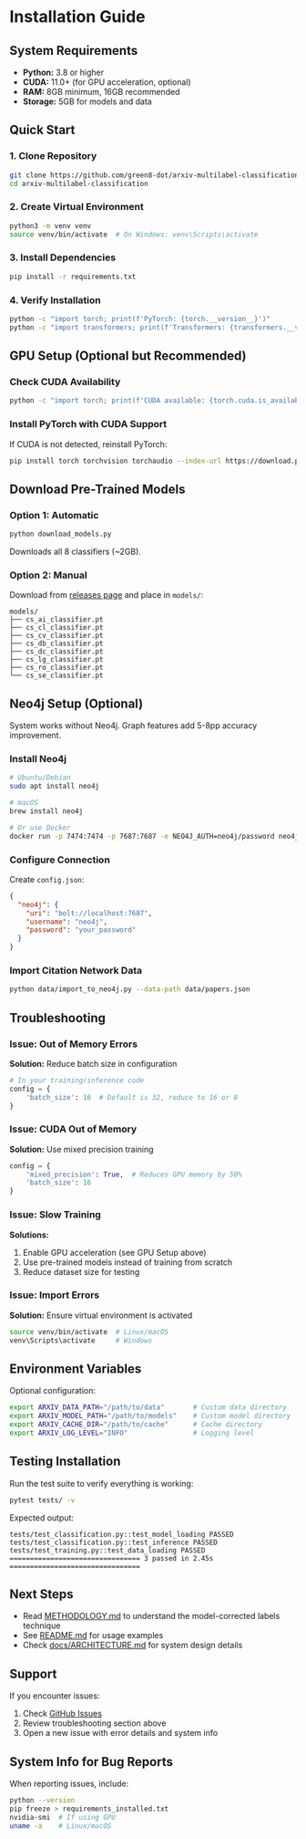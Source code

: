 # Installation Guide

## System Requirements

- **Python:** 3.8 or higher
- **CUDA:** 11.0+ (for GPU acceleration, optional)
- **RAM:** 8GB minimum, 16GB recommended
- **Storage:** 5GB for models and data

## Quick Start

### 1. Clone Repository

```bash
git clone https://github.com/green8-dot/arxiv-multilabel-classification.git
cd arxiv-multilabel-classification
```

### 2. Create Virtual Environment

```bash
python3 -m venv venv
source venv/bin/activate  # On Windows: venv\Scripts\activate
```

### 3. Install Dependencies

```bash
pip install -r requirements.txt
```

### 4. Verify Installation

```bash
python -c "import torch; print(f'PyTorch: {torch.__version__}')"
python -c "import transformers; print(f'Transformers: {transformers.__version__}')"
```

## GPU Setup (Optional but Recommended)

### Check CUDA Availability

```bash
python -c "import torch; print(f'CUDA available: {torch.cuda.is_available()}')"
```

### Install PyTorch with CUDA Support

If CUDA is not detected, reinstall PyTorch:

```bash
pip install torch torchvision torchaudio --index-url https://download.pytorch.org/whl/cu118
```

## Download Pre-Trained Models

### Option 1: Automatic

```bash
python download_models.py
```

Downloads all 8 classifiers (~2GB).

### Option 2: Manual

Download from [releases page](https://github.com/green8-dot/arxiv-multilabel-classification/releases) and place in `models/`:

```
models/
├── cs_ai_classifier.pt
├── cs_cl_classifier.pt
├── cs_cv_classifier.pt
├── cs_db_classifier.pt
├── cs_dc_classifier.pt
├── cs_lg_classifier.pt
├── cs_ro_classifier.pt
└── cs_se_classifier.pt
```

## Neo4j Setup (Optional)

System works without Neo4j. Graph features add 5-8pp accuracy improvement.

### Install Neo4j

```bash
# Ubuntu/Debian
sudo apt install neo4j

# macOS
brew install neo4j

# Or use Docker
docker run -p 7474:7474 -p 7687:7687 -e NEO4J_AUTH=neo4j/password neo4j:latest
```

### Configure Connection

Create `config.json`:

```json
{
  "neo4j": {
    "uri": "bolt://localhost:7687",
    "username": "neo4j",
    "password": "your_password"
  }
}
```

### Import Citation Network Data

```bash
python data/import_to_neo4j.py --data-path data/papers.json
```

## Troubleshooting

### Issue: Out of Memory Errors

**Solution:** Reduce batch size in configuration

```python
# In your training/inference code
config = {
    'batch_size': 16  # Default is 32, reduce to 16 or 8
}
```

### Issue: CUDA Out of Memory

**Solution:** Use mixed precision training

```python
config = {
    'mixed_precision': True,  # Reduces GPU memory by 50%
    'batch_size': 16
}
```

### Issue: Slow Training

**Solutions:**
1. Enable GPU acceleration (see GPU Setup above)
2. Use pre-trained models instead of training from scratch
3. Reduce dataset size for testing

### Issue: Import Errors

**Solution:** Ensure virtual environment is activated

```bash
source venv/bin/activate  # Linux/macOS
venv\Scripts\activate     # Windows
```

## Environment Variables

Optional configuration:

```bash
export ARXIV_DATA_PATH="/path/to/data"       # Custom data directory
export ARXIV_MODEL_PATH="/path/to/models"    # Custom model directory
export ARXIV_CACHE_DIR="/path/to/cache"      # Cache directory
export ARXIV_LOG_LEVEL="INFO"                # Logging level
```

## Testing Installation

Run the test suite to verify everything is working:

```bash
pytest tests/ -v
```

Expected output:
```
tests/test_classification.py::test_model_loading PASSED
tests/test_classification.py::test_inference PASSED
tests/test_training.py::test_data_loading PASSED
================================ 3 passed in 2.45s ================================
```

## Next Steps

- Read [METHODOLOGY.md](METHODOLOGY.md) to understand the model-corrected labels technique
- See [README.md](README.md) for usage examples
- Check [docs/ARCHITECTURE.md](docs/ARCHITECTURE.md) for system design details

## Support

If you encounter issues:
1. Check [GitHub Issues](https://github.com/green8-dot/arxiv-multilabel-classification/issues)
2. Review troubleshooting section above
3. Open a new issue with error details and system info

## System Info for Bug Reports

When reporting issues, include:

```bash
python --version
pip freeze > requirements_installed.txt
nvidia-smi  # If using GPU
uname -a    # Linux/macOS
```
